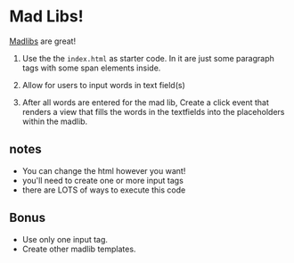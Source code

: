 # Mad Libs!

[Madlibs](https://en.wikipedia.org/wiki/Mad_Libs) are great!

1. Use the the `index.html` as starter code. In it are just some paragraph tags with some span elements inside.

2. Allow for users to input words in text field(s)

3. After all words are entered for the mad lib, Create a click event that renders a view that fills the words in the textfields into the placeholders within the madlib.

## notes
- You can change the html however you want!
- you'll need to create one or more input tags
- there are LOTS of ways to execute this code

## Bonus
- Use only one input tag.
- Create other madlib templates.
